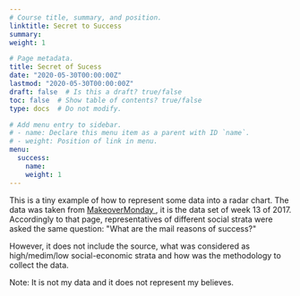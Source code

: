 ```yaml
---
# Course title, summary, and position.
linktitle: Secret to Success
summary: 
weight: 1

# Page metadata.
title: Secret of Sucess
date: "2020-05-30T00:00:00Z"
lastmod: "2020-05-30T00:00:00Z"
draft: false  # Is this a draft? true/false
toc: false  # Show table of contents? true/false
type: docs  # Do not modify.

# Add menu entry to sidebar.
# - name: Declare this menu item as a parent with ID `name`.
# - weight: Position of link in menu.
menu:
  success:
    name: 
    weight: 1
---
```

This is a tiny example of how to represent some data into a radar chart. The data was taken from
<a href=https://www.makeovermonday.co.uk/data/data-sets-2017/, target="blank"> MakeoverMonday </a>, it is the data set of week 13 of 2017.
Accordingly to that page, representatives of different social strata were asked the same question: "What are the mail reasons of success?"

However, it does not include the source, what was considered as high/medim/low social-economic strata and how was the methodology to collect the data.

Note: It is not my data and it does not represent my believes.

<div>
  <script type="text/javascript">window.PlotlyConfig = {MathJaxConfig: 'local'};</script>
  <script src="https://cdn.plot.ly/plotly-latest.min.js"></script>
  <div id="22bad9e2-0aac-46d0-8384-8931b3a2c796" class="plotly-graph-div" style="height:800px; width:800px;"></div>
  <script type="text/javascript">
    window.PLOTLYENV=window.PLOTLYENV || {};
    if (document.getElementById("22bad9e2-0aac-46d0-8384-8931b3a2c796")){
      Plotly.newPlot('22bad9e2-0aac-46d0-8384-8931b3a2c796',
        [{"fill": "toself", "hoverinfo": "skip", "name": "Low", "r": [0.18, 0.32, 0.07, 0.39, 0.12, 0.16, 0.16, 0.27, 0.18], "showlegend": false, "theta": ["Education", "Cheating", "Abilities", "Connections", "Good Luck", "Hard Work", "Entreprenurial Spirit", "Initial Capital", "Education"], "type": "scatterpolar"}, {"fill": "toself", "hoverinfo": "skip", "name": "Medium", "r": [0.33, 0.21, 0.08, 0.32, 0.15, 0.27, 0.16, 0.23, 0.33], "showlegend": false, "theta": ["Education", "Cheating", "Abilities", "Connections", "Good Luck", "Hard Work", "Entreprenurial Spirit", "Initial Capital", "Education"], "type": "scatterpolar"}, {"fill": "toself", "hoverinfo": "skip", "name": "High", "r": [0.28, 0.11, 0.13, 0.09, 0.13, 0.38, 0.27, 0.15, 0.28], "showlegend": false, "theta": ["Education", "Cheating", "Abilities", "Connections", "Good Luck", "Hard Work", "Entreprenurial Spirit", "Initial Capital", "Education"], "type": "scatterpolar"}, {"hovertemplate": "%{r:.0%}<br>%{theta}", "name": "Low", "r": [0.18, 0.32, 0.07, 0.39, 0.12, 0.16, 0.16, 0.27, 0.18], "theta": ["Education", "Cheating", "Abilities", "Connections", "Good Luck", "Hard Work", "Entreprenurial Spirit", "Initial Capital", "Education"], "type": "scatterpolar"}, {"hovertemplate": "%{r:.0%}<br>%{theta}", "name": "Medium", "r": [0.33, 0.21, 0.08, 0.32, 0.15, 0.27, 0.16, 0.23, 0.33], "theta": ["Education", "Cheating", "Abilities", "Connections", "Good Luck", "Hard Work", "Entreprenurial Spirit", "Initial Capital", "Education"], "type": "scatterpolar"}, {"hovertemplate": "%{r:.0%}<br>%{theta}", "name": "High", "r": [0.28, 0.11, 0.13, 0.09, 0.13, 0.38, 0.27, 0.15, 0.28], "theta": ["Education", "Cheating", "Abilities", "Connections", "Good Luck", "Hard Work", "Entreprenurial Spirit", "Initial Capital", "Education"], "type": "scatterpolar"}, {"hoverinfo": "skip", "marker": {"color": "white", "line": {"color": "DarkSlateGrey", "width": 1.5}, "size": 20}, "mode": "markers+text", "r": [0.28, 0.11, 0.14, 0.09, 0.135, 0.38, 0.27, 0.15, 0.33, 0.21, 0.0875, 0.32, 0.16, 0.27, 0.16, 0.23, 0.18, 0.32, 0.0625, 0.39, 0.11, 0.16, 0.16, 0.27], "showlegend": false, "text": ["28", "11", "13", "9", "13", "38", "27", "15", "33", "21", "8", "32", "15", "27", "16", "23", "18", "32", "7", "39", "12", "16", "16", "27"], "theta": ["Education", "Cheating", "Abilities", "Connections", "Good Luck", "Hard Work", "Entreprenurial Spirit", "Initial Capital", "Education", "Cheating", "Abilities", "Connections", "Good Luck", "Hard Work", "Entreprenurial Spirit", "Initial Capital", "Education", "Cheating", "Abilities", "Connections", "Good Luck", "Hard Work", "Entreprenurial Spirit", "Initial Capital"], "type": "scatterpolar"}],
        {"autosize": false, "height": 800, "polar": {"radialaxis": {"showticklabels": false, "ticks": "", "visible": false}}, "template": {"data": {"bar": [{"error_x": {"color": "#2a3f5f"}, "error_y": {"color": "#2a3f5f"}, "marker": {"line": {"color": "#E5ECF6", "width": 0.5}}, "type": "bar"}], "barpolar": [{"marker": {"line": {"color": "#E5ECF6", "width": 0.5}}, "type": "barpolar"}], "carpet": [{"aaxis": {"endlinecolor": "#2a3f5f", "gridcolor": "white", "linecolor": "white", "minorgridcolor": "white", "startlinecolor": "#2a3f5f"}, "baxis": {"endlinecolor": "#2a3f5f", "gridcolor": "white", "linecolor": "white", "minorgridcolor": "white", "startlinecolor": "#2a3f5f"}, "type": "carpet"}], "choropleth": [{"colorbar": {"outlinewidth": 0, "ticks": ""}, "type": "choropleth"}], "contour": [{"colorbar": {"outlinewidth": 0, "ticks": ""}, "colorscale": [[0.0, "#0d0887"], [0.1111111111111111, "#46039f"], [0.2222222222222222, "#7201a8"], [0.3333333333333333, "#9c179e"], [0.4444444444444444, "#bd3786"], [0.5555555555555556, "#d8576b"], [0.6666666666666666, "#ed7953"], [0.7777777777777778, "#fb9f3a"], [0.8888888888888888, "#fdca26"], [1.0, "#f0f921"]], "type": "contour"}], "contourcarpet": [{"colorbar": {"outlinewidth": 0, "ticks": ""}, "type": "contourcarpet"}], "heatmap": [{"colorbar": {"outlinewidth": 0, "ticks": ""}, "colorscale": [[0.0, "#0d0887"], [0.1111111111111111, "#46039f"], [0.2222222222222222, "#7201a8"], [0.3333333333333333, "#9c179e"], [0.4444444444444444, "#bd3786"], [0.5555555555555556, "#d8576b"], [0.6666666666666666, "#ed7953"], [0.7777777777777778, "#fb9f3a"], [0.8888888888888888, "#fdca26"], [1.0, "#f0f921"]], "type": "heatmap"}], "heatmapgl": [{"colorbar": {"outlinewidth": 0, "ticks": ""}, "colorscale": [[0.0, "#0d0887"], [0.1111111111111111, "#46039f"], [0.2222222222222222, "#7201a8"], [0.3333333333333333, "#9c179e"], [0.4444444444444444, "#bd3786"], [0.5555555555555556, "#d8576b"], [0.6666666666666666, "#ed7953"], [0.7777777777777778, "#fb9f3a"], [0.8888888888888888, "#fdca26"], [1.0, "#f0f921"]], "type": "heatmapgl"}], "histogram": [{"marker": {"colorbar": {"outlinewidth": 0, "ticks": ""}}, "type": "histogram"}], "histogram2d": [{"colorbar": {"outlinewidth": 0, "ticks": ""}, "colorscale": [[0.0, "#0d0887"], [0.1111111111111111, "#46039f"], [0.2222222222222222, "#7201a8"], [0.3333333333333333, "#9c179e"], [0.4444444444444444, "#bd3786"], [0.5555555555555556, "#d8576b"], [0.6666666666666666, "#ed7953"], [0.7777777777777778, "#fb9f3a"], [0.8888888888888888, "#fdca26"], [1.0, "#f0f921"]], "type": "histogram2d"}], "histogram2dcontour": [{"colorbar": {"outlinewidth": 0, "ticks": ""}, "colorscale": [[0.0, "#0d0887"], [0.1111111111111111, "#46039f"], [0.2222222222222222, "#7201a8"], [0.3333333333333333, "#9c179e"], [0.4444444444444444, "#bd3786"], [0.5555555555555556, "#d8576b"], [0.6666666666666666, "#ed7953"], [0.7777777777777778, "#fb9f3a"], [0.8888888888888888, "#fdca26"], [1.0, "#f0f921"]], "type": "histogram2dcontour"}], "mesh3d": [{"colorbar": {"outlinewidth": 0, "ticks": ""}, "type": "mesh3d"}], "parcoords": [{"line": {"colorbar": {"outlinewidth": 0, "ticks": ""}}, "type": "parcoords"}], "pie": [{"automargin": true, "type": "pie"}], "scatter": [{"marker": {"colorbar": {"outlinewidth": 0, "ticks": ""}}, "type": "scatter"}], "scatter3d": [{"line": {"colorbar": {"outlinewidth": 0, "ticks": ""}}, "marker": {"colorbar": {"outlinewidth": 0, "ticks": ""}}, "type": "scatter3d"}], "scattercarpet": [{"marker": {"colorbar": {"outlinewidth": 0, "ticks": ""}}, "type": "scattercarpet"}], "scattergeo": [{"marker": {"colorbar": {"outlinewidth": 0, "ticks": ""}}, "type": "scattergeo"}], "scattergl": [{"marker": {"colorbar": {"outlinewidth": 0, "ticks": ""}}, "type": "scattergl"}], "scattermapbox": [{"marker": {"colorbar": {"outlinewidth": 0, "ticks": ""}}, "type": "scattermapbox"}], "scatterpolar": [{"marker": {"colorbar": {"outlinewidth": 0, "ticks": ""}}, "type": "scatterpolar"}], "scatterpolargl": [{"marker": {"colorbar": {"outlinewidth": 0, "ticks": ""}}, "type": "scatterpolargl"}], "scatterternary": [{"marker": {"colorbar": {"outlinewidth": 0, "ticks": ""}}, "type": "scatterternary"}], "surface": [{"colorbar": {"outlinewidth": 0, "ticks": ""}, "colorscale": [[0.0, "#0d0887"], [0.1111111111111111, "#46039f"], [0.2222222222222222, "#7201a8"], [0.3333333333333333, "#9c179e"], [0.4444444444444444, "#bd3786"], [0.5555555555555556, "#d8576b"], [0.6666666666666666, "#ed7953"], [0.7777777777777778, "#fb9f3a"], [0.8888888888888888, "#fdca26"], [1.0, "#f0f921"]], "type": "surface"}], "table": [{"cells": {"fill": {"color": "#EBF0F8"}, "line": {"color": "white"}}, "header": {"fill": {"color": "#C8D4E3"}, "line": {"color": "white"}}, "type": "table"}]}, "layout": {"annotationdefaults": {"arrowcolor": "#2a3f5f", "arrowhead": 0, "arrowwidth": 1}, "coloraxis": {"colorbar": {"outlinewidth": 0, "ticks": ""}}, "colorscale": {"diverging": [[0, "#8e0152"], [0.1, "#c51b7d"], [0.2, "#de77ae"], [0.3, "#f1b6da"], [0.4, "#fde0ef"], [0.5, "#f7f7f7"], [0.6, "#e6f5d0"], [0.7, "#b8e186"], [0.8, "#7fbc41"], [0.9, "#4d9221"], [1, "#276419"]], "sequential": [[0.0, "#0d0887"], [0.1111111111111111, "#46039f"], [0.2222222222222222, "#7201a8"], [0.3333333333333333, "#9c179e"], [0.4444444444444444, "#bd3786"], [0.5555555555555556, "#d8576b"], [0.6666666666666666, "#ed7953"], [0.7777777777777778, "#fb9f3a"], [0.8888888888888888, "#fdca26"], [1.0, "#f0f921"]], "sequentialminus": [[0.0, "#0d0887"], [0.1111111111111111, "#46039f"], [0.2222222222222222, "#7201a8"], [0.3333333333333333, "#9c179e"], [0.4444444444444444, "#bd3786"], [0.5555555555555556, "#d8576b"], [0.6666666666666666, "#ed7953"], [0.7777777777777778, "#fb9f3a"], [0.8888888888888888, "#fdca26"], [1.0, "#f0f921"]]}, "colorway": ["#636efa", "#EF553B", "#00cc96", "#ab63fa", "#FFA15A", "#19d3f3", "#FF6692", "#B6E880", "#FF97FF", "#FECB52"], "font": {"color": "#2a3f5f"}, "geo": {"bgcolor": "white", "lakecolor": "white", "landcolor": "#E5ECF6", "showlakes": true, "showland": true, "subunitcolor": "white"}, "hoverlabel": {"align": "left"}, "hovermode": "closest", "mapbox": {"style": "light"}, "paper_bgcolor": "white", "plot_bgcolor": "#E5ECF6", "polar": {"angularaxis": {"gridcolor": "white", "linecolor": "white", "ticks": ""}, "bgcolor": "#E5ECF6", "radialaxis": {"gridcolor": "white", "linecolor": "white", "ticks": ""}}, "scene": {"xaxis": {"backgroundcolor": "#E5ECF6", "gridcolor": "white", "gridwidth": 2, "linecolor": "white", "showbackground": true, "ticks": "", "zerolinecolor": "white"}, "yaxis": {"backgroundcolor": "#E5ECF6", "gridcolor": "white", "gridwidth": 2, "linecolor": "white", "showbackground": true, "ticks": "", "zerolinecolor": "white"}, "zaxis": {"backgroundcolor": "#E5ECF6", "gridcolor": "white", "gridwidth": 2, "linecolor": "white", "showbackground": true, "ticks": "", "zerolinecolor": "white"}}, "shapedefaults": {"line": {"color": "#2a3f5f"}}, "ternary": {"aaxis": {"gridcolor": "white", "linecolor": "white", "ticks": ""}, "baxis": {"gridcolor": "white", "linecolor": "white", "ticks": ""}, "bgcolor": "#E5ECF6", "caxis": {"gridcolor": "white", "linecolor": "white", "ticks": ""}}, "title": {"x": 0.05}, "xaxis": {"automargin": true, "gridcolor": "white", "linecolor": "white", "ticks": "", "title": {"standoff": 15}, "zerolinecolor": "white", "zerolinewidth": 2}, "yaxis": {"automargin": true, "gridcolor": "white", "linecolor": "white", "ticks": "", "title": {"standoff": 15}, "zerolinecolor": "white", "zerolinewidth": 2}}}, "title": {"text": "The Secret of Success"}, "width": 800},
        {"responsive": true}
      )
    };
  </script>
</div>
